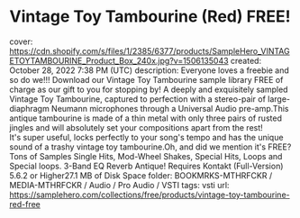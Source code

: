 # Vintage Toy Tambourine (Red) FREE!

cover: https://cdn.shopify.com/s/files/1/2385/6377/products/SampleHero_VINTAGETOYTAMBOURINE_Product_Box_240x.jpg?v=1506135043
created: October 28, 2022 7:38 PM (UTC)
description: Everyone loves a freebie and so do we!!! Download our Vintage Toy Tambourine sample library FREE of charge as our gift to you for stopping by! A deeply and exquisitely sampled Vintage Toy Tambourine, captured to perfection with a stereo-pair of large-diaphragm Neumann microphones through a Universal Audio pre-amp.This antique tambourine is made of a thin metal with only three pairs of rusted jingles and will absolutely set your compositions apart from the rest! It's super useful, locks perfectly to your song's tempo and has the unique sound of a trashy vintage toy tambourine.Oh, and did we mention it's FREE?  Tons of Samples Single Hits, Mod-Wheel Shakes, Special Hits, Loops and Special loops. 3-Band EQ Reverb Antique!  Requires Kontakt (Full-Version) 5.6.2 or Higher27.1 MB of Disk Space
folder: BOOKMRKS-MTHRFCKR / MEDIA-MTHRFCKR / Audio / Pro Audio / VSTI
tags: vsti
url: https://samplehero.com/collections/free/products/vintage-toy-tambourine-red-free